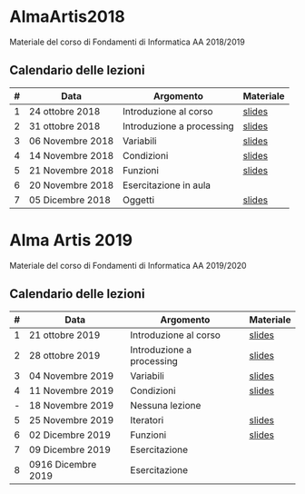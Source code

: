 # AlmaArtis2018
Materiale del corso di Fondamenti di Informatica AA 2018/2019

## Calendario delle lezioni
| # | Data             | Argomento                 | Materiale |
|---|------------------|---------------------------|-----------|
| 1 | 24 ottobre 2018  | Introduzione al corso     | [slides](/slides/01_intro.pdf)          |
| 2 | 31 ottobre 2018  | Introduzione a processing | [slides](/slides/02_intro_processing.pdf)          |
| 3 | 06 Novembre 2018 | Variabili                 | [slides](/slides/03_variabili_condizioni.pdf)          |
| 4 | 14 Novembre 2018 | Condizioni                | [slides](/slides/04_Conditionals_Loops.pdf)         |
| 5 | 21 Novembre 2018 | Funzioni                  | [slides](/slides/05_Funzioni.pdf)         |
| 6 | 20 Novembre 2018 | Esercitazione in aula     |           |
| 7 | 05 Dicembre 2018 | Oggetti                   | [slides](/slides/07_Oggetti.pdf)          |

# Alma Artis 2019
Materiale del corso di Fondamenti di Informatica AA 2019/2020

## Calendario delle lezioni
| # | Data             | Argomento                 | Materiale |
|---|------------------|---------------------------|-----------|
| 1 | 21 ottobre 2019  | Introduzione al corso     | [slides](/slides/01_intro.pdf)          |
| 2 | 28 ottobre 2019  | Introduzione a processing | [slides](/slides/02_intro_processing.pdf)          |
| 3 | 04 Novembre 2019 | Variabili                 | [slides](/slides/03_variabili_condizioni.pdf)          |
| 4 | 11 Novembre 2019 | Condizioni                | [slides](/slides/04_Conditionals_Loops.pdf)         |
| - | 18 Novembre 2019 | Nessuna lezione                |        |
| 5 | 25 Novembre 2019 | Iteratori                | [slides](/slides/04_Conditionals_Loops.pdf)         |
| 6 | 02 Dicembre 2019 | Funzioni                | [slides](/slides/05_Funzioni.pdf)         |
| 7 | 09 Dicembre 2019 | Esercitazione                |          |
| 8 | 0916 Dicembre 2019 | Esercitazione                |          |
